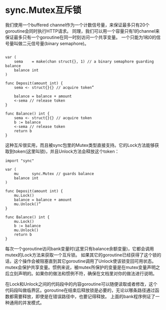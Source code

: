 # sync.Mutex互斥锁

我们使用一个buffered channel作为一个计数信号量，来保证最多只有20个goroutine会同时执行HTTP请求。
同理，我们可以用一个容量只有1的channel来保证最多只有一个goroutine在同一时刻访问一个共享变量。
一个只能为1和0的信号量叫做二元信号量(binary semaphore)。

```

var (
    sema    = make(chan struct{}, 1) // a binary semaphore guarding balance
    balance int
)

func Deposit(amount int) {
    sema <- struct{}{} // acquire token”

    balance = balance + amount
    <-sema // release token
}

func Balance() int {
    sema <- struct{}{} // acquire token
    b := balance
    <-sema // release token
    return b
}

```

这种互斥很实用，而且被sync包里的Mutex类型直接支持。它的Lock方法能够获取到token(这里叫锁)，并且Unlock方法会释放这个token：

```
import "sync"

var (
    mu      sync.Mutex // guards balance
    balance int
)

func Deposit(amount int) {
    mu.Lock()
    balance = balance + amount
    mu.Unlock()”
}

func Balance() int {
    mu.Lock()
    b := balance
    mu.Unlock()
    return b
} 

```
每次一个goroutine访问bank变量时(这里只有balance余额变量)，它都会调用mutex的Lock方法来获取一个互斥锁。
如果其它的goroutine已经获得了这个锁的话，这个操作会被阻塞直到其它goroutine调用了Unlock使该锁变回可用状态。
mutex会保护共享变量。惯例来说，被mutex所保护的变量是在mutex变量声明之后立刻声明的。如果你的做法和惯例不符，确保在文档里对你的做法进行说明。

在Lock和Unlock之间的代码段中的内容goroutine可以随便读取或者修改，这个代码段叫做临界区。goroutine在结束后释放锁是必要的，无论以哪条路径通过函数都需要释放，即使是在错误路径中，也要记得释放。
上面的bank程序例证了一种通用的并发模式。








